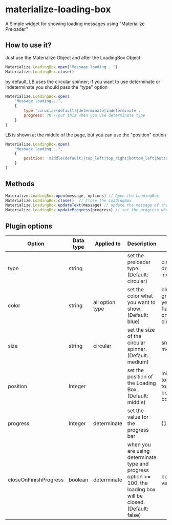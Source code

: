 # materialize-loading-box
A Simple widget for showing loading messages using "Materialize Preloader"


## How to use it?

Just use the Materialize Object and after the LoadingBox Object:

```javascript
Materialize.LoadingBox.open("Message loading...")
Materialize.LoadingBox.close()
```

by default, LB uses the circular spinner; if you want to use determinate or indeterminate you should pass the "type" option

```javascript
Materialize.LoadingBox.open(
    "Message loading...",
    {
        type:'ciruclar(default)|determinate|indeterminate', 
        progress: 70 //put this when you use determinate type
    }
)
```

LB is shown at the middle of the page, but you can use the "position" option

```javascript
Materialize.LoadingBox.open(
    "Message loading...", 
    {
        position: 'middle(default)|top_left|top_right|bottom_left|bottom_right'
    }
)
```

## Methods 

```javascript
Materalize.LoadingBox.open(message, options) // Open the LoadingBox
Materialize.LoadingBox.close()  // Close the LoadingBox
Materialize.LoadingBox.updateText(message) // update the message of the LB, useful when you are doing many process and you want to report what is happening
Materialize.LoadingBox.updateProgress(progress) // set the progress when your're using determinate type, if you are using the closeOnFinishProgress option, the LoadingBox will be closed.
```




## Plugin options

|   Option  | Data type |   Applied to      | Description | values  |
| --------- | --------- | ---------------   | ----------- | ------- |   
| type      | string    |                   | set the preloader type. (Default: circular)               | circular, determinate, indeterminate|
| color     | string    | all option type   | set the color what you want to show. (Default: blue)      | blue, red, green, yellow, flashing (this only for circular type)  |
| size      | string    | circular          | set the size of the circular spinner. (Default: medium)   | small, medium, big| 
| position  | Integer   |                   | set the position of the Loading Box. (Default: middle)    | middle, top_left, top_rght, bottom_left, bottom_right |
| progress  | Integer   | determinate       | set the value for the progress bar    | {1..100}  |
| closeOnFinishProgress | boolean           | determinate |when you are using determinate type and progress option >= 100, the loading box will be closed. (Default: false)    | boolean values | 


